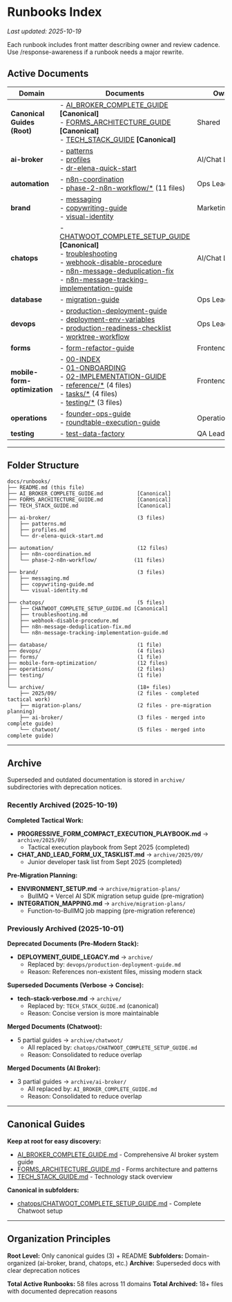# Runbooks Index

_Last updated: 2025-10-19_

Each runbook includes front matter describing owner and review cadence. Use /response-awareness if a runbook needs a major rewrite.

## Active Documents

| Domain | Documents | Owner |
|--------|-----------|-------|
| **Canonical Guides (Root)** | - [AI_BROKER_COMPLETE_GUIDE](AI_BROKER_COMPLETE_GUIDE.md) **[Canonical]**<br>- [FORMS_ARCHITECTURE_GUIDE](FORMS_ARCHITECTURE_GUIDE.md) **[Canonical]**<br>- [TECH_STACK_GUIDE](TECH_STACK_GUIDE.md) **[Canonical]** | Shared |
| **ai-broker** | - [patterns](ai-broker/patterns.md)<br>- [profiles](ai-broker/profiles.md)<br>- [dr-elena-quick-start](ai-broker/dr-elena-quick-start.md) | AI/Chat Lead |
| **automation** | - [n8n-coordination](automation/n8n-coordination.md)<br>- [phase-2-n8n-workflow/*](automation/phase-2-n8n-workflow/) (11 files) | Ops Lead |
| **brand** | - [messaging](brand/messaging.md)<br>- [copywriting-guide](brand/copywriting-guide.md)<br>- [visual-identity](brand/visual-identity.md) | Marketing/Brand |
| **chatops** | - [CHATWOOT_COMPLETE_SETUP_GUIDE](chatops/CHATWOOT_COMPLETE_SETUP_GUIDE.md) **[Canonical]**<br>- [troubleshooting](chatops/troubleshooting.md)<br>- [webhook-disable-procedure](chatops/webhook-disable-procedure.md)<br>- [n8n-message-deduplication-fix](chatops/n8n-message-deduplication-fix.md)<br>- [n8n-message-tracking-implementation-guide](chatops/n8n-message-tracking-implementation-guide.md) | AI/Chat Lead |
| **database** | - [migration-guide](database/migration-guide.md) | Ops Lead |
| **devops** | - [production-deployment-guide](devops/production-deployment-guide.md)<br>- [deployment-env-variables](devops/deployment-env-variables.md)<br>- [production-readiness-checklist](devops/production-readiness-checklist.md)<br>- [worktree-workflow](devops/worktree-workflow.md) | Ops Lead |
| **forms** | - [form-refactor-guide](forms/form-refactor-guide.md) | Frontend Lead |
| **mobile-form-optimization** | - [00-INDEX](mobile-form-optimization/00-INDEX.md)<br>- [01-ONBOARDING](mobile-form-optimization/01-ONBOARDING.md)<br>- [02-IMPLEMENTATION-GUIDE](mobile-form-optimization/02-IMPLEMENTATION-GUIDE.md)<br>- [reference/*](mobile-form-optimization/reference/) (4 files)<br>- [tasks/*](mobile-form-optimization/tasks/) (4 files)<br>- [testing/*](mobile-form-optimization/testing/) (3 files) | Frontend Lead |
| **operations** | - [founder-ops-guide](operations/founder-ops-guide.md)<br>- [roundtable-execution-guide](operations/roundtable-execution-guide.md) | Operations |
| **testing** | - [test-data-factory](testing/test-data-factory.md) | QA Lead |

---

## Folder Structure

```
docs/runbooks/
├── README.md (this file)
├── AI_BROKER_COMPLETE_GUIDE.md           [Canonical]
├── FORMS_ARCHITECTURE_GUIDE.md           [Canonical]
├── TECH_STACK_GUIDE.md                   [Canonical]
│
├── ai-broker/                            (3 files)
│   ├── patterns.md
│   ├── profiles.md
│   └── dr-elena-quick-start.md
│
├── automation/                           (12 files)
│   ├── n8n-coordination.md
│   └── phase-2-n8n-workflow/            (11 files)
│
├── brand/                                (3 files)
│   ├── messaging.md
│   ├── copywriting-guide.md
│   └── visual-identity.md
│
├── chatops/                              (5 files)
│   ├── CHATWOOT_COMPLETE_SETUP_GUIDE.md [Canonical]
│   ├── troubleshooting.md
│   ├── webhook-disable-procedure.md
│   ├── n8n-message-deduplication-fix.md
│   └── n8n-message-tracking-implementation-guide.md
│
├── database/                             (1 file)
├── devops/                               (4 files)
├── forms/                                (1 file)
├── mobile-form-optimization/             (12 files)
├── operations/                           (2 files)
├── testing/                              (1 file)
│
└── archive/                              (18+ files)
    ├── 2025/09/                          (2 files - completed tactical work)
    ├── migration-plans/                  (2 files - pre-migration planning)
    ├── ai-broker/                        (3 files - merged into complete guide)
    └── chatwoot/                         (5 files - merged into complete guide)
```

---

## Archive

Superseded and outdated documentation is stored in `archive/` subdirectories with deprecation notices.

### Recently Archived (2025-10-19)

**Completed Tactical Work:**
- **PROGRESSIVE_FORM_COMPACT_EXECUTION_PLAYBOOK.md** → `archive/2025/09/`
  - Tactical execution playbook from Sept 2025 (completed)
- **CHAT_AND_LEAD_FORM_UX_TASKLIST.md** → `archive/2025/09/`
  - Junior developer task list from Sept 2025 (completed)

**Pre-Migration Planning:**
- **ENVIRONMENT_SETUP.md** → `archive/migration-plans/`
  - BullMQ + Vercel AI SDK migration setup guide (pre-migration)
- **INTEGRATION_MAPPING.md** → `archive/migration-plans/`
  - Function-to-BullMQ job mapping (pre-migration reference)

### Previously Archived (2025-10-01)

**Deprecated Documents (Pre-Modern Stack):**
- **DEPLOYMENT_GUIDE_LEGACY.md** → `archive/`
  - Replaced by: `devops/production-deployment-guide.md`
  - Reason: References non-existent files, missing modern stack

**Superseded Documents (Verbose → Concise):**
- **tech-stack-verbose.md** → `archive/`
  - Replaced by: `TECH_STACK_GUIDE.md` (canonical)
  - Reason: Concise version is more maintainable

**Merged Documents (Chatwoot):**
- 5 partial guides → `archive/chatwoot/`
  - All replaced by: `chatops/CHATWOOT_COMPLETE_SETUP_GUIDE.md`
  - Reason: Consolidated to reduce overlap

**Merged Documents (AI Broker):**
- 3 partial guides → `archive/ai-broker/`
  - All replaced by: `AI_BROKER_COMPLETE_GUIDE.md`
  - Reason: Consolidated to reduce overlap

---

## Canonical Guides

**Keep at root for easy discovery:**
- [AI_BROKER_COMPLETE_GUIDE.md](AI_BROKER_COMPLETE_GUIDE.md) - Comprehensive AI broker system guide
- [FORMS_ARCHITECTURE_GUIDE.md](FORMS_ARCHITECTURE_GUIDE.md) - Forms architecture and patterns
- [TECH_STACK_GUIDE.md](TECH_STACK_GUIDE.md) - Technology stack overview

**Canonical in subfolders:**
- [chatops/CHATWOOT_COMPLETE_SETUP_GUIDE.md](chatops/CHATWOOT_COMPLETE_SETUP_GUIDE.md) - Complete Chatwoot setup

---

## Organization Principles

**Root Level:** Only canonical guides (3) + README
**Subfolders:** Domain-organized (ai-broker, brand, chatops, etc.)
**Archive:** Superseded docs with clear deprecation notices

**Total Active Runbooks:** 58 files across 11 domains
**Total Archived:** 18+ files with documented deprecation reasons
